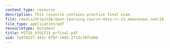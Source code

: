 ```yaml
---
content_type: resource
description: This resource contains practice final exam.
file: /media/https%3A/open-learning-course-data-rc.s3.amazonaws.com/18-03sc-differential-equations-fall-2011/7a97822f443c079f10d1271dc79fcd6b_MIT18_03SCF11_prfinal.pdf
file_type: application/pdf
resourcetype: Document
title: MIT18_03SCF11_prfinal.pdf
uid: 7a97822f-443c-079f-10d1-271dc79fcd6b
---
```

